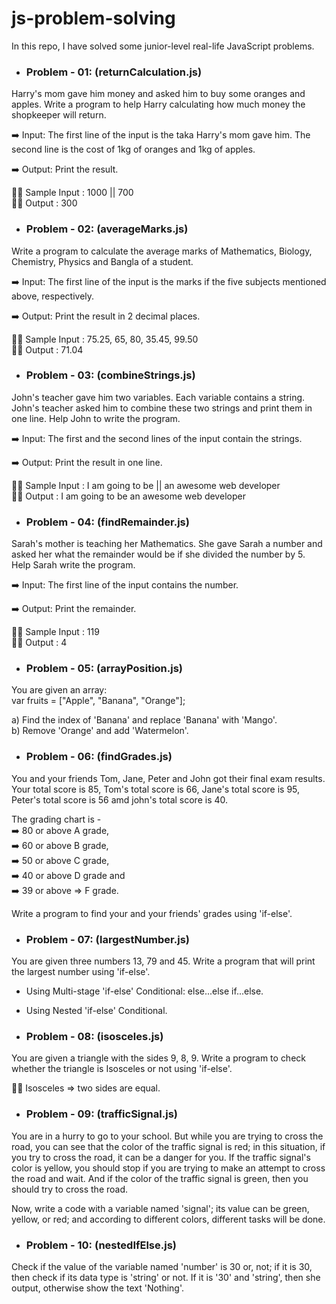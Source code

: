 # js-problem-solving
In this repo, I have solved some junior-level real-life JavaScript problems.  
- <h3>Problem - 01: (returnCalculation.js)</h3>  
Harry's mom gave him money and asked him to buy some oranges and apples. 
Write a program to help Harry calculating how much money the shopkeeper will return.

➡️ Input: 
The first line of the input is the taka Harry's mom gave him.
The second line is the cost of 1kg of oranges and 1kg of apples.

➡️ Output: 
Print the result.

✍🏽 Sample Input    : 1000 || 700  
✍🏽 Output          : 300


- <h3>Problem - 02: (averageMarks.js)</h3>  
Write a program to calculate the average marks of Mathematics, Biology, Chemistry, Physics and Bangla of a student.

➡️ Input:
The first line of the input is the marks if the five subjects mentioned above, respectively.

➡️ Output:
Print the result in 2 decimal places.

✍🏽 Sample Input    : 75.25, 65, 80, 35.45, 99.50  
✍🏽 Output          : 71.04


- <h3>Problem - 03: (combineStrings.js)</h3>  
John's teacher gave him two variables. Each variable contains a string. John's teacher asked him to combine these two strings and print them in one line. Help John to write the program.

➡️ Input:
The first and the second lines of the input contain the strings.

➡️ Output:
Print the result in one line.

✍🏽 Sample Input     : I am going to be || an awesome web developer  
✍🏽 Output           : I am going to be an awesome web developer


- <h3>Problem - 04: (findRemainder.js)</h3>  
Sarah's mother is teaching her Mathematics. She gave Sarah a number and asked her what the remainder would be if she divided the number by 5. Help Sarah write the program.

➡️ Input:
The first line of the input contains the number.

➡️ Output:
Print the remainder.

✍🏽 Sample Input     : 119  
✍🏽 Output           : 4


- <h3>Problem - 05: (arrayPosition.js)</h3>  
You are given an array:  
var fruits = ["Apple", "Banana", "Orange"];

a) Find the index of 'Banana' and replace 'Banana' with 'Mango'.  
b) Remove 'Orange' and add 'Watermelon'.


- <h3>Problem - 06: (findGrades.js)</h3>  
You and your friends Tom, Jane, Peter and John got their final exam results. Your total score is 85, Tom's total score is 66, Jane's total score is 95, Peter's total score is 56 amd john's total score is 40.

The grading chart is -   
➡️ 80 or above A grade,  
➡️ 60 or above B grade,  
➡️ 50 or above C grade,  
➡️ 40 or above D grade and  
➡️ 39 or above => F grade.

Write a program to find your and your friends' grades using 'if-else'.


- <h3>Problem - 07: (largestNumber.js)</h3>  
You are given three numbers 13, 79 and 45. Write a program that will print the largest number using 'if-else'.
  - Using Multi-stage 'if-else' Conditional: else...else if...else.
  - Using Nested 'if-else' Conditional.


- <h3>Problem - 08: (isosceles.js)</h3>  
You are given a triangle with the sides 9, 8, 9. Write a program to check whether the triangle is Isosceles or not using 'if-else'.  
  
✍🏽 Isosceles => two sides are equal.


- <h3>Problem - 09: (trafficSignal.js)</h3>  
You are in a hurry to go to your school. But while you are trying to cross the road, you can see that the color of the traffic signal is red; in this situation, if you try to cross the road, it can be a danger for you. If the traffic signal's color is yellow, you should stop if you are trying to make an attempt to cross the road and wait. And if the color of the traffic signal is green, then you should try to cross the road.

Now, write a code with a variable named 'signal'; its value can be green, yellow, or red; and according to different colors, different tasks will be done.  


- <h3>Problem - 10: (nestedIfElse.js)</h3>
Check if the value of the variable named 'number' is 30 or, not; if it is 30, then check if its data type is 'string' or not. If it is '30' and 'string', then she output, otherwise show the text 'Nothing'.
